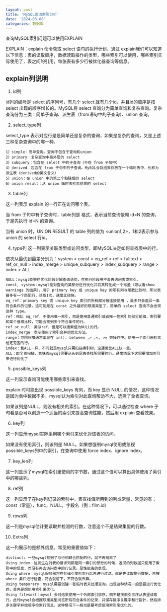 ```yaml
---
layout: post
title: 'MySQL查询索引分析'
date: '2024-03-08'
categories: 数据库
---
```


查询MySQL索引问题可以使用EXPLAIN

EXPLAIN：explain 命令获取 select 语句的执行计划，通过 explain我们可以知道以下信息：表的读取顺序，数据读取操作的类型，哪些索引可以使用，哪些索引实际使用了，表之间的引用，每张表有多少行被优化器查询等信息。

## explain列说明

1. id列

id列的编号是 select 的序列号，有几个 select 就有几个id，并且id的顺序是按 select 出现的顺序增长的。MySQL将 select 查询分为简单查询和复杂查询。复杂查询分为三类：简单子查询、派生表（from语句中的子查询）、union 查询。

2. select_type列

select_type 表示对应行是是简单还是复杂的查询，如果是复杂的查询，又是上述三种复杂查询中的哪一种。

    1）simple：简单查询。查询不包含子查询和union
    2）primary：复杂查询中最外层的 select
    3）subquery：包含在 select 中的子查询（不在 from 子句中）
    4）derived：包含在 from 子句中的子查询。MySQL会将结果存放在一个临时表中，也称为派生表（derived的英文含义）
    5）union：在 union 中的第二个和随后的 select
    6）union result：从 union 临时表检索结果的 select

3. table列

这一列表示 explain 的一行正在访问哪个表。

当 from 子句中有子查询时，table列是 <derivenN> 格式，表示当前查询依赖 id=N 的查询，于是先执行 id=N 的查询。

当有 union 时，UNION RESULT 的 table 列的值为 <union1,2>，1和2表示参与 union 的 select 行id。

4. type列
这一列表示关联类型或访问类型，即MySQL决定如何查找表中的行。

依次从最优到最差分别为：system > const > eq_ref > ref > fulltext > ref_or_null > index_merge > unique_subquery > index_subquery > range > index > ALL

    NULL：mysql能够在优化阶段分解查询语句，在执行阶段用不着再访问表或索引。
    const, system：mysql能对查询的某部分进行优化并将其转化成一个常量（可以看show warnings 的结果）。用于 primary key 或 unique key 的所有列与常数比较时，所以表最多有一个匹配行，读取1次，速度比较快。
    eq_ref：primary key 或 unique key 索引的所有部分被连接使用 ，最多只会返回一条符合条件的记录。这可能是在 const 之外最好的联接类型了，简单的 select 查询不会出现这种 type。
    ref：相比 eq_ref，不使用唯一索引，而是使用普通索引或者唯一性索引的部分前缀，索引要和某个值相比较，可能会找到多个符合条件的行。
    ref_or_null：类似ref，但是可以搜索值为NULL的行。
    index_merge：表示使用了索引合并的优化方法。
    range：范围扫描通常出现在 in(), between ,> ,<, >= 等操作中。使用一个索引来检索给定范围的行。
    index：和ALL一样，不同就是mysql只需扫描索引树，这通常比ALL快一些。
    ALL：即全表扫描，意味着mysql需要从头到尾去查找所需要的行。通常情况下这需要增加索引来进行优化了

5. possible_keys列

这一列显示查询可能使用哪些索引来查找。

explain 时可能出现 possible_keys 有列，而 key 显示 NULL 的情况，这种情况是因为表中数据不多，mysql认为索引对此查询帮助不大，选择了全表查询。

如果该列是NULL，则没有相关的索引。在这种情况下，可以通过检查 where 子句看是否可以创造一个适当的索引来提高查询性能，然后用 explain 查看效果。

6. key列

这一列显示mysql实际采用哪个索引来优化对该表的访问。

如果没有使用索引，则该列是 NULL。如果想强制mysql使用或忽视possible_keys列中的索引，在查询中使用 force index、ignore index。

7. key_len列

这一列显示了mysql在索引里使用的字节数，通过这个值可以算出具体使用了索引中的哪些列。

8. ref列

这一列显示了在key列记录的索引中，表查找值所用到的列或常量，常见的有：const（常量），func，NULL，字段名（例：film.id）

9. rows列

这一列是mysql估计要读取并检测的行数，注意这个不是结果集里的行数。

10. Extra列

这一列展示的是额外信息。常见的重要值如下：

    distinct: 一旦mysql找到了与行相联合匹配的行，就不再搜索了
    Using index：这发生在对表的请求列都是同一索引的部分的时候，返回的列数据只使用了索引中的信息，而没有再去访问表中的行记录。是性能高的表现。
    Using where：mysql服务器将在存储引擎检索行后再进行过滤。就是先读取整行数据，再按 where 条件进行检查，符合就留下，不符合就丢弃。
    Using temporary：mysql需要创建一张临时表来处理查询。出现这种情况一般是要进行优化的，首先是想到用索引来优化。
    Using filesort：mysql 会对结果使用一个外部索引排序，而不是按索引次序从表里读取行。此时mysql会根据联接类型浏览所有符合条件的记录，并保存排序关键字和行指针，然后排序关键字并按顺序检索行信息。这种情况下一般也是要考虑使用索引来优化的。